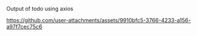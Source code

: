 Output of todo  using axios


https://github.com/user-attachments/assets/9910bfc5-3766-4233-a156-a97f7cec75c6

